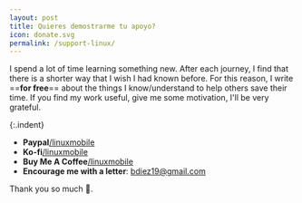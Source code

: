 ```yaml
---
layout: post
title: Quieres demostrarme tu apoyo?
icon: donate.svg
permalink: /support-linux/
---
```


I spend a lot of time learning something new. After each journey, I find that there is a shorter way that I wish I had known before. For this reason, I write ==**for free**== about the things I know/understand to help others save their time. If you find my work useful, give me some motivation, I'll be very grateful.

{:.indent}
- **Paypal**[/linuxmobile](https://www.paypal.me/linuxmobile)
- **Ko-fi**[/linuxmobile](https://www.ko-fi.com/linuxmobile)
- **Buy Me A Coffee**[/linuxmobile](https://www.buymeacoffee.com/linuxmobile)
- **Encourage me with a letter**: [bdiez19@gmail.com](mailto:bdiez19@gmail.com)

Thank you so much 💖.
